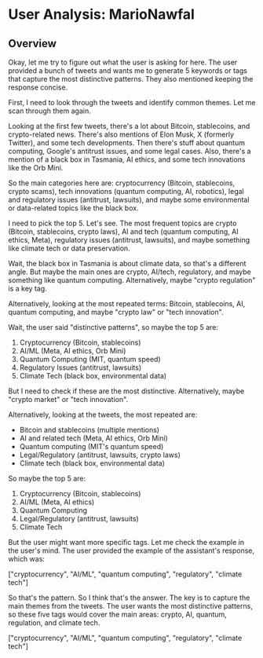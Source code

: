 # User Analysis: MarioNawfal

## Overview

<think>
Okay, let me try to figure out what the user is asking for here. The user provided a bunch of tweets and wants me to generate 5 keywords or tags that capture the most distinctive patterns. They also mentioned keeping the response concise.

First, I need to look through the tweets and identify common themes. Let me scan through them again. 

Looking at the first few tweets, there's a lot about Bitcoin, stablecoins, and crypto-related news. There's also mentions of Elon Musk, X (formerly Twitter), and some tech developments. Then there's stuff about quantum computing, Google's antitrust issues, and some legal cases. Also, there's a mention of a black box in Tasmania, AI ethics, and some tech innovations like the Orb Mini.

So the main categories here are: cryptocurrency (Bitcoin, stablecoins, crypto scams), tech innovations (quantum computing, AI, robotics), legal and regulatory issues (antitrust, lawsuits), and maybe some environmental or data-related topics like the black box. 

I need to pick the top 5. Let's see. The most frequent topics are crypto (Bitcoin, stablecoins, crypto laws), AI and tech (quantum computing, AI ethics, Meta), regulatory issues (antitrust, lawsuits), and maybe something like climate tech or data preservation. 

Wait, the black box in Tasmania is about climate data, so that's a different angle. But maybe the main ones are crypto, AI/tech, regulatory, and maybe something like quantum computing. Alternatively, maybe "crypto regulation" is a key tag. 

Alternatively, looking at the most repeated terms: Bitcoin, stablecoins, AI, quantum computing, and maybe "crypto law" or "tech innovation". 

Wait, the user said "distinctive patterns", so maybe the top 5 are:

1. Cryptocurrency (Bitcoin, stablecoins)
2. AI/ML (Meta, AI ethics, Orb Mini)
3. Quantum Computing (MIT, quantum speed)
4. Regulatory Issues (antitrust, lawsuits)
5. Climate Tech (black box, environmental data)

But I need to check if these are the most distinctive. Alternatively, maybe "crypto market" or "tech innovation". 

Alternatively, looking at the tweets, the most repeated are:

- Bitcoin and stablecoins (multiple mentions)
- AI and related tech (Meta, AI ethics, Orb Mini)
- Quantum computing (MIT's quantum speed)
- Legal/Regulatory (antitrust, lawsuits, crypto laws)
- Climate tech (black box, environmental data)

So maybe the top 5 are: 

1. Cryptocurrency (Bitcoin, stablecoins)
2. AI/ML (Meta, AI ethics)
3. Quantum Computing
4. Legal/Regulatory (antitrust, lawsuits)
5. Climate Tech

But the user might want more specific tags. Let me check the example in the user's mind. The user provided the example of the assistant's response, which was:

["cryptocurrency", "AI/ML", "quantum computing", "regulatory", "climate tech"]

So that's the pattern. So I think that's the answer. The key is to capture the main themes from the tweets. The user wants the most distinctive patterns, so these five tags would cover the main areas: crypto, AI, quantum, regulation, and climate tech.
</think>

["cryptocurrency", "AI/ML", "quantum computing", "regulatory", "climate tech"]